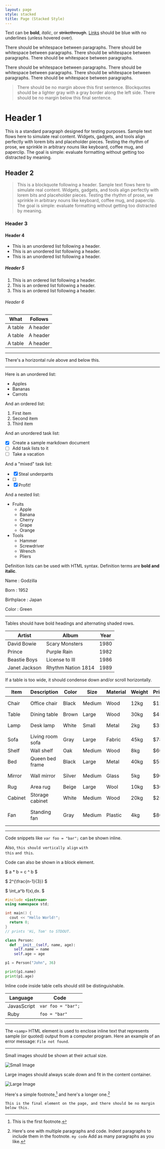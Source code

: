 ```yaml
---
layout: page
style: stacked
title: Page (Stacked Style)
---
```


Text can be **bold**, *italic*, or ~~strikethrough~~. [Links](https://github.com) should be blue with no underlines (unless hovered over).

There should be whitespace between paragraphs. There should be whitespace between paragraphs. There should be whitespace between paragraphs. There should be whitespace between paragraphs.

There should be whitespace between paragraphs. There should be whitespace between paragraphs. There should be whitespace between paragraphs. There should be whitespace between paragraphs.

> There should be no margin above this first sentence.
> Blockquotes should be a lighter gray with a gray border along the left side.
> There should be no margin below this final sentence.

# Header 1

This is a standard paragraph designed for testing purposes. Sample text flows here to simulate real content. Widgets, gadgets, and tools align perfectly with lorem bits and placeholder pieces. Testing the rhythm of prose, we sprinkle in arbitrary nouns like keyboard, coffee mug, and paperclip. The goal is simple: evaluate formatting without getting too distracted by meaning.


## Header 2

> This is a blockquote following a header. Sample text flows here to simulate real content. Widgets, gadgets, and tools align perfectly with lorem bits and placeholder pieces. Testing the rhythm of prose, we sprinkle in arbitrary nouns like keyboard, coffee mug, and paperclip. The goal is simple: evaluate formatting without getting too distracted by meaning.

### Header 3

#### Header 4

- This is an unordered list following a header.
- This is an unordered list following a header.
- This is an unordered list following a header.

##### Header 5

1. This is an ordered list following a header.
2. This is an ordered list following a header.
3. This is an ordered list following a header.

###### Header 6

| What       | Follows    |
|------------|------------|
| A table    | A header   |
| A table    | A header   |
| A table    | A header   |

---

There's a horizontal rule above and below this.

---

Here is an unordered list:

- Apples
- Bananas
- Carrots

And an ordered list:

1. First item
2. Second item
3. Third item

And an unordered task list:

- [x] Create a sample markdown document
- [ ] Add task lists to it
- [ ] Take a vacation

And a "mixed" task list:

- [x] Steal underpants
- [ ]
- [x] Profit!

And a nested list:

- Fruits
  - Apple
  - Banana
  - Cherry
  - Grape
  - Orange
- Tools
  - Hammer
  - Screwdriver
  - Wrench
  - Pliers


Definition lists can be used with HTML syntax. Definition terms are **bold and italic**.

Name
: Godzilla

Born
: 1952

Birthplace
: Japan

Color
: Green

---

Tables should have bold headings and alternating shaded rows.

| Artist        | Album                | Year |
|---------------|----------------------|------|
| David Bowie   | Scary Monsters       | 1980 |
| Prince        | Purple Rain          | 1982 |
| Beastie Boys  | License to Ill       | 1986 |
| Janet Jackson | Rhythm Nation 1814   | 1989 |

If a table is too wide, it should condense down and/or scroll horizontally.

| Item         | Description      | Color     | Size    | Material  | Weight | Price  | Rating | Stock | Notes                        |
|--------------|------------------|-----------|---------|-----------|--------|--------|--------|-------|-------------------------------|
| Chair        | Office chair      | Black     | Medium  | Wood      | 12kg   | $120   | 4.5    | Yes   | Adjustable height             |
| Table        | Dining table      | Brown     | Large   | Wood      | 30kg   | $450   | 4.7    | Yes   | Seats six                     |
| Lamp         | Desk lamp         | White     | Small   | Metal     | 2kg    | $35    | 4.2    | No    | LED light included            |
| Sofa         | Living room sofa  | Gray      | Large   | Fabric    | 45kg   | $780   | 4.8    | Yes   | Three seats                   |
| Shelf        | Wall shelf        | Oak       | Medium  | Wood      | 8kg    | $60    | 4.6    | Yes   | Easy to install               |
| Bed          | Queen bed frame   | Black     | Large   | Metal     | 40kg   | $550   | 4.9    | Yes   | Mattress not included         |
| Mirror       | Wall mirror       | Silver    | Medium  | Glass     | 5kg    | $90    | 4.3    | Yes   | Comes with mounting kit       |
| Rug          | Area rug          | Beige     | Large   | Wool      | 10kg   | $300   | 4.4    | No    | Hand-woven                    |
| Cabinet      | Storage cabinet   | White     | Medium  | Wood      | 20kg   | $250   | 4.7    | Yes   | Multiple compartments         |
| Fan          | Standing fan      | Gray      | Medium  | Plastic   | 4kg    | $80    | 4.1    | Yes   | Adjustable speed settings     |


---

Code snippets like `var foo = "bar";` can be shown inline.

Also, `this should vertically align` <code>with this</code> <code>and this</code>.

Code can also be shown in a block element.


$ a \* b = c ^ b $

$ 2^{\frac{n-1}{3}} $

$ \int_a^b f(x)\,dx. $

```cpp
#include <iostream>
using namespace std;

int main() {
  cout << "Hello World!";
  return 0;
}
// prints 'Hi, Tom' to STDOUT.
```

```python
class Person:
  def __init__(self, name, age):
    self.name = name
    self.age = age

p1 = Person("John", 36)

print(p1.name)
print(p1.age)
```

Inline code inside table cells should still be distinguishable.

| Language    | Code              |
|-------------|-------------------|
| JavasScript | `var foo = "bar";`|
| Ruby        | `foo = "bar"`     |

---

The `<samp>` HTML element is used to enclose inline text that represents sample (or quoted) output from a computer program. Here an example of an error message: `File not found`.

---

Small images should be shown at their actual size.

![Small Image](https://placebear.com/g/300/200)

Large images should always scale down and fit in the content container.

![Large Image](https://placebear.com/g/1200/800)

Here's a simple footnote,[^1] and here's a longer one.[^2]

[^1]: This is the first footnote.

[^2]: Here's one with multiple paragraphs and code.
     Indent paragraphs to include them in the footnote.
     `my code`
     Add as many paragraphs as you like.

`This is the final element on the page, and there should be no margin below this.`
